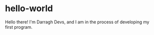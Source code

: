 # hello-world

Hello there!
I'm Darragh Devs, and I am in the process of developing my first program.
